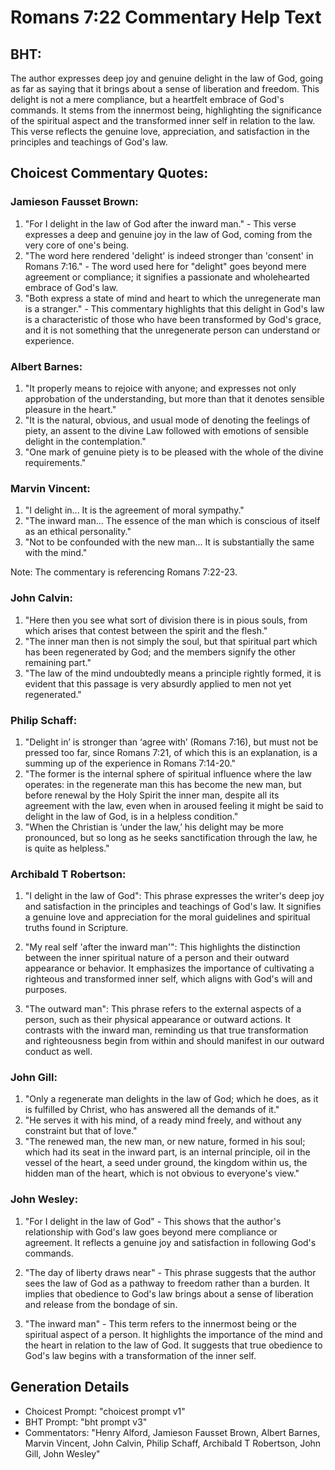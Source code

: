 # Romans 7:22 Commentary Help Text

## BHT:
The author expresses deep joy and genuine delight in the law of God, going as far as saying that it brings about a sense of liberation and freedom. This delight is not a mere compliance, but a heartfelt embrace of God's commands. It stems from the innermost being, highlighting the significance of the spiritual aspect and the transformed inner self in relation to the law. This verse reflects the genuine love, appreciation, and satisfaction in the principles and teachings of God's law.

## Choicest Commentary Quotes:
### Jamieson Fausset Brown:
1. "For I delight in the law of God after the inward man." - This verse expresses a deep and genuine joy in the law of God, coming from the very core of one's being.
2. "The word here rendered 'delight' is indeed stronger than 'consent' in Romans 7:16." - The word used here for "delight" goes beyond mere agreement or compliance; it signifies a passionate and wholehearted embrace of God's law.
3. "Both express a state of mind and heart to which the unregenerate man is a stranger." - This commentary highlights that this delight in God's law is a characteristic of those who have been transformed by God's grace, and it is not something that the unregenerate person can understand or experience.

### Albert Barnes:
1. "It properly means to rejoice with anyone; and expresses not only approbation of the understanding, but more than that it denotes sensible pleasure in the heart."
2. "It is the natural, obvious, and usual mode of denoting the feelings of piety, an assent to the divine Law followed with emotions of sensible delight in the contemplation."
3. "One mark of genuine piety is to be pleased with the whole of the divine requirements."

### Marvin Vincent:
1. "I delight in... It is the agreement of moral sympathy."
2. "The inward man... The essence of the man which is conscious of itself as an ethical personality."
3. "Not to be confounded with the new man... It is substantially the same with the mind."

Note: The commentary is referencing Romans 7:22-23.

### John Calvin:
1. "Here then you see what sort of division there is in pious souls, from which arises that contest between the spirit and the flesh."
2. "The inner man then is not simply the soul, but that spiritual part which has been regenerated by God; and the members signify the other remaining part."
3. "The law of the mind undoubtedly means a principle rightly formed, it is evident that this passage is very absurdly applied to men not yet regenerated."

### Philip Schaff:
1. "Delight in’ is stronger than ‘agree with’ (Romans 7:16), but must not be pressed too far, since Romans 7:21, of which this is an explanation, is a summing up of the experience in Romans 7:14-20."
2. "The former is the internal sphere of spiritual influence where the law operates: in the regenerate man this has become the new man, but before renewal by the Holy Spirit the inner man, despite all its agreement with the law, even when in aroused feeling it might be said to delight in the law of God, is in a helpless condition."
3. "When the Christian is ‘under the law,’ his delight may be more pronounced, but so long as he seeks sanctification through the law, he is quite as helpless."

### Archibald T Robertson:
1. "I delight in the law of God": This phrase expresses the writer's deep joy and satisfaction in the principles and teachings of God's law. It signifies a genuine love and appreciation for the moral guidelines and spiritual truths found in Scripture.

2. "My real self 'after the inward man'": This highlights the distinction between the inner spiritual nature of a person and their outward appearance or behavior. It emphasizes the importance of cultivating a righteous and transformed inner self, which aligns with God's will and purposes.

3. "The outward man": This phrase refers to the external aspects of a person, such as their physical appearance or outward actions. It contrasts with the inward man, reminding us that true transformation and righteousness begin from within and should manifest in our outward conduct as well.

### John Gill:
1. "Only a regenerate man delights in the law of God; which he does, as it is fulfilled by Christ, who has answered all the demands of it."
2. "He serves it with his mind, of a ready mind freely, and without any constraint but that of love."
3. "The renewed man, the new man, or new nature, formed in his soul; which had its seat in the inward part, is an internal principle, oil in the vessel of the heart, a seed under ground, the kingdom within us, the hidden man of the heart, which is not obvious to everyone's view."

### John Wesley:
1. "For I delight in the law of God" - This shows that the author's relationship with God's law goes beyond mere compliance or agreement. It reflects a genuine joy and satisfaction in following God's commands.

2. "The day of liberty draws near" - This phrase suggests that the author sees the law of God as a pathway to freedom rather than a burden. It implies that obedience to God's law brings about a sense of liberation and release from the bondage of sin.

3. "The inward man" - This term refers to the innermost being or the spiritual aspect of a person. It highlights the importance of the mind and the heart in relation to the law of God. It suggests that true obedience to God's law begins with a transformation of the inner self.


## Generation Details
- Choicest Prompt: "choicest prompt v1"
- BHT Prompt: "bht prompt v3"
- Commentators: "Henry Alford, Jamieson Fausset Brown, Albert Barnes, Marvin Vincent, John Calvin, Philip Schaff, Archibald T Robertson, John Gill, John Wesley"
